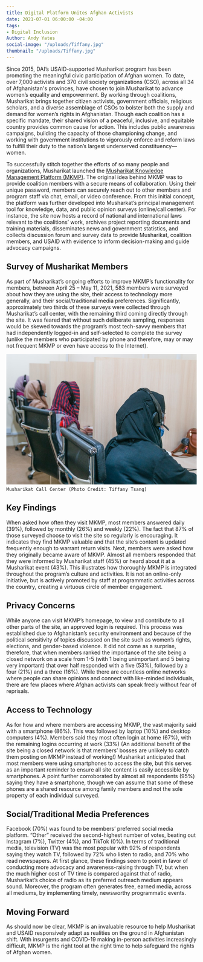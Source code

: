 ```yaml
---
title: Digital Platform Unites Afghan Activists
date: 2021-07-01 06:00:00 -04:00
tags:
- Digital Inclusion
Author: Andy Yates
social-image: "/uploads/Tiffany.jpg"
thumbnail: "/uploads/Tiffany.jpg"
---
```


Since 2015, DAI’s USAID-supported Musharikat program has been promoting the meaningful civic participation of Afghan women. To date, over 7,000 activists and 370 civil society organizations (CSO), across all 34 of Afghanistan's provinces, have chosen to join Musharikat to advance women’s equality and empowerment. By working through coalitions, Musharikat brings together citizen activists, government officials, religious scholars, and a diverse assemblage of CSOs to bolster both the supply and demand for women’s rights in Afghanistan. Though each coalition has a specific mandate, their shared vision of a peaceful, inclusive, and equitable country provides common cause for action. This includes public awareness campaigns, building the capacity of those championing change, and working with government institutions to vigorously enforce and reform laws to fulfill their duty to the nation’s largest underserved constituency—women.

<!--more-->

To successfully stitch together the efforts of so many people and organizations, Musharikat launched the [Musharikat Knowledge Management Platform (MKMP)](www.musharikat.com). The original idea behind MKMP was to provide coalition members with a secure means of collaboration. Using their unique password, members can securely reach out to other members and program staff via chat, email, or video conference. From this initial concept, the platform was further developed into Musharkat’s principal management tool for knowledge, data, and public opinion surveys (online/call center). For instance, the site now hosts a record of national and international laws relevant to the coalitions’ work, archives project reporting documents and training materials, disseminates news and government statistics, and collects discussion forum and survey data to provide Musharikat, coalition members, and USAID with evidence to inform decision-making and guide advocacy campaigns.

## Survey of Musharikat Members

As part of Musharikat’s ongoing efforts to improve MKMP’s functionality for members, between April 25 – May 11, 2021, 583 members were surveyed about how they are using the site, their access to technology more generally, and their social/traditional media preferences. Significantly, approximately two thirds of these surveys were collected through Musharikat’s call center, with the remaining third coming directly through the site. It was feared that without such deliberate sampling, responses would be skewed towards the program’s most tech-savvy members that had independently logged-in and self-selected to complete the survey (unlike the members who participated by phone and therefore, may or may not frequent MKMP or even have access to the Internet).

![Tiffany.jpg](/uploads/Tiffany.jpg)`Musharikat Call Center (Photo Credit: Tiffany Tsang)`

## Key Findings

When asked how often they visit MKMP, most members answered daily (39%), followed by monthly (26%) and weekly (22%). The fact that 87% of those surveyed choose to visit the site so regularly is encouraging. It indicates they find MKMP valuable and that the site’s content is updated frequently enough to warrant return visits. Next, members were asked how they originally became aware of MKMP. Almost all members responded that they were informed by Musharikat staff (45%) or heard about it at a Musharikat event (43%). This illustrates how thoroughly MKMP is integrated throughout the program’s culture and activities. It is not an online-only initiative, but is actively promoted by staff at programmatic activities across the country, creating a virtuous circle of member engagement.

## Privacy Concerns

While anyone can visit MKMP’s homepage, to view and contribute to all other parts of the site, an approved login is required. This process was established due to Afghanistan’s security environment and because of the political sensitivity of topics discussed on the site such as women’s rights, elections, and gender-based violence. It did not come as a surprise, therefore, that when members ranked the importance of the site being a closed network on a scale from 1-5 (with 1 being unimportant and 5 being very important) that over half responded with a five (53%), followed by a four (21%) and a three (16%). While there are countless online networks where people can share opinions and connect with like-minded individuals, there are few places where Afghan activists can speak freely without fear of reprisals.

## Access to Technology

As for how and where members are accessing MKMP, the vast majority said with a smartphone (86%). This was followed by laptop (10%) and desktop computers (4%). Members said they most often login at home (67%), with the remaining logins occurring at work (33%) (An additional benefit of the site being a closed network is that members’ bosses are unlikely to catch them posting on MKMP instead of working!) Musharikat anticipated that most members were using smartphones to access the site, but this serves as an important reminder to ensure all site content is easily accessible by smartphones. A point further corroborated by almost all respondents (95%) saying they have a smartphone, though we can assume that some of these phones are a shared resource among family members and not the sole property of each individual surveyed.

## Social/Traditional Media Preferences

Facebook (70%) was found to be members’ preferred social media platform. “Other” received the second-highest number of votes, beating out Instagram (7%), Twitter (4%), and TikTok (0%). In terms of traditional media, television (TV) was the most popular with 92% of respondents saying they watch TV, followed by 72% who listen to radio, and 70% who read newspapers. At first glance, these findings seem to point in favor of conducting more advocacy and awareness-raising through TV, but when the much higher cost of TV time is compared against that of radio, Musharikat’s choice of radio as its preferred outreach medium appears sound. Moreover, the program often generates free, earned media, across all mediums, by implementing timely, newsworthy programmatic events.

## Moving Forward

As should now be clear, MKMP is an invaluable resource to help Musharikat and USAID responsively adapt as realities on the ground in Afghanistan shift. With insurgents and COVID-19 making in-person activities increasingly difficult, MKMP is the right tool at the right time to help safeguard the rights of Afghan women.